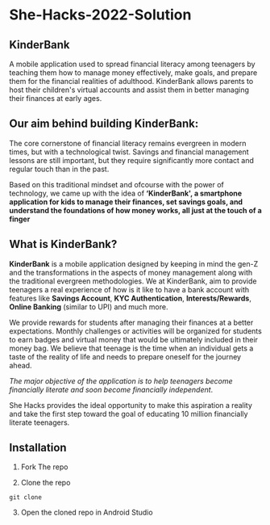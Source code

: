 # She-Hacks-2022-Solution

## KinderBank

A mobile application used to spread financial literacy among teenagers by teaching them how to manage money effectively, make goals, and prepare them for the financial realities of adulthood. KinderBank allows parents to host their children's virtual accounts and assist them in better managing their finances at early ages. 

## Our aim behind building KinderBank:

The core cornerstone of financial literacy remains evergreen in modern times, but with a technological twist. Savings and financial management lessons are still important, but they require significantly more contact and regular touch than in the past.

Based on this traditional mindset and ofcourse with the power of technology, we came up with the idea of **‘KinderBank', a smartphone application for kids to manage their finances, set savings goals, and understand the foundations of how money works, all just at the touch of a finger**

## What is KinderBank?

**KinderBank** is a mobile application designed by keeping in mind the gen-Z and the transformations in the aspects of money management along with the traditional 
evergreen methodologies. We at KinderBank, aim to provide teenagers a real experience of how is it like to have a bank account with features like **Savings Account**, 
**KYC Authentication**, **Interests/Rewards**, **Online Banking** (similar to UPI) and much more. 

We provide rewards for students after managing their finances at a better expectations. Monthly challenges or activities will be organized for students to earn badges and virtual money that would be ultimately included in their money bag.
We believe that teenage is the time when an individual gets a taste of the reality of life and needs to prepare oneself for the journey ahead. 

*The major objective of the application is to help teenagers become financially literate and soon become financially independent*. 

She Hacks provides the ideal opportunity to make this aspiration a reality and take the first step toward the goal of educating 10 million financially literate teenagers.

## Installation 

1. Fork The repo 

2. Clone the repo 
```
git clone 
```
3. Open the cloned repo in Android Studio 
